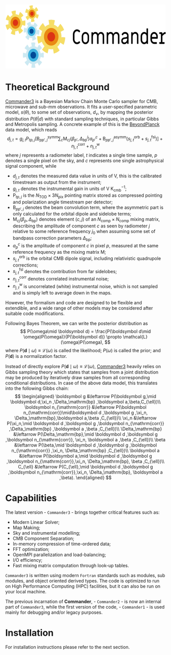 <a name="top"></a>
<p align="center">
    <img src="_media/commander3-logo.png" height="200">
</p>

# 

# Theoretical Background

[Commander3](https://github.com/Cosmoglobe/Commander) is a Bayesian Markov Chain Monte Carlo sampler for CMB, microwave and sub-mm observations. It fits a user-specified parametric model, $s(\theta)$, to some set of observations, $d_\nu$, by mapping the posterior distribution $P(\theta|d)$ with standard sampling techniques, in particular Gibbs and Metropolis sampling. A concrete example of this is the [BeyondPlanck](https://beyondplanck.science) data model, which reads
$$
d_{j,t} = g_{j,t}\mathsf P_{tp,j}\left[ \mathsf B^{\mathrm{symm}}_{pp',j}\sum_{c} \mathsf M_{cj}(\beta_{p'}, \Delta_\mathrm{bp}^{j})a^c_{p'} + \mathsf B^{\mathrm{asymm}}_{pp',j}\left(s^{\mathrm{orb}}_{j,t} + s^{\mathrm{fsl}}_{j,t}\right)\right] + n^{\mathrm{corr}}_{j,t} + n^{\mathrm{w}}_{j,t}
$$
where $j$ represents a radiometer label, $t$ indicates a single time sample, $p$ denotes a single pixel on the sky, and $c$ represents one single astrophysical signal component, while

- $d_{j,t}$ denotes the measured data value in units of V, this is the calibrated timestream as output from the instrument;
- $g_{j,t}$ denotes the instrumental gain in units of V K$_{\mathrm{cmb}}^{-1}$;
- $\mathsf P_{tp,j}$ is the $N_{\mathrm{TOD}}\times 3N_{\mathrm{pix}}$ pointing matrix stored as compressed pointing and polarization angle timestream per detector;
- $\mathsf B_{pp',j}$ denotes the beam convolution term, where the asymmetric part is only calculated for the orbital dipole and sidelobe terms;
- $\mathsf M_{cj}(\beta_{p}, \Delta_\mathrm{bp})$ denotes element $(c,j)$ of an $N_{\mathrm{comp}}\times N_{\mathrm{comp}}$ mixing matrix, describing the amplitude of component $c$ as seen by radiometer $j$ relative to some reference frequency $j_0$ when assuming some set of bandpass correction parameters $\Delta_\mathrm{bp}$;
- $a^c_{p}$ is the amplitude of component $c$ in pixel $p$, measured at the same reference frequency as the mixing matrix $\mathsf M$;
- $s^{\mathrm{orb}}_{j,t}$ is the orbital CMB dipole signal, including relativistic quadrupole corrections;
- $s^{\mathrm{fsl}}_{j,t}$ denotes the contribution from far sidelobes;
- $n^{\mathrm{corr}}_{j,t}$ denotes correlated instrumental noise;
- $n^{\mathrm{w}}_{j,t}$ is uncorrelated (white) instrumental noise, which is not sampled and is simply left to average down in the maps.

However, the formalism and code are designed to be flexible and extendible, and a wide range of other models may be considered after suitable code modifications.

Following Bayes Theorem, we can write the posterior distribution as
$$
P(\omega\mid \boldsymbol d) = \frac{P(\boldsymbol d\mid \omega)P(\omega)}{P(\boldsymbol d)} \propto \mathcal{L}(\omega)P(\omega),
$$
where $P(\boldsymbol d\mid \omega)\equiv\mathcal{L}(\omega)$ is called the likelihood; $P(\omega)$ is called the prior; and $P(\boldsymbol d)$ is a normalization factor.

Instead of directly explore $P(\boldsymbol d\mid \omega)\equiv\mathcal{L}(\omega)$, [Commander3](https://github.com/Cosmoglobe/Commander) heavily relies on Gibbs sampling theory which states that samples from a joint distribution may be produced by iteratively draw samples from all corresponding conditional distributions. In case of the above data model, this translates into the following Gibbs chain: 
$$
\begin{aligned}
\boldsymbol g &\leftarrow P(\boldsymbol g,\mid \boldsymbol d,\xi_n ,\Delta_\mathrm{bp} ,\boldsymbol a,\beta,C_{\ell})\\
\boldsymbol n_{\mathrm{corr}} &\leftarrow P(\boldsymbol n_{\mathrm{corr}}\mid\boldsymbol d ,\boldsymbol g ,\xi_n, \Delta_\mathrm{bp},\boldsymbol a,\beta ,C_{\ell})\\
\xi_n &\leftarrow P(\xi_n,\mid \boldsymbol d ,\boldsymbol g ,\boldsymbol n_{\mathrm{corr}} ,\Delta_\mathrm{bp} ,\boldsymbol a ,\beta ,C_{\ell})\\
\Delta_\mathrm{bp} &\leftarrow P(\Delta_\mathrm{bp},\mid \boldsymbol d ,\boldsymbol g ,\boldsymbol n_{\mathrm{corr}}, \xi_n, \boldsymbol a ,\beta ,C_{\ell})\\
\beta &\leftarrow P(\beta,\mid \boldsymbol d ,\boldsymbol g ,\boldsymbol n_{\mathrm{corr}} ,\xi_n, \Delta_\mathrm{bp} ,C_{\ell})\\
\boldsymbol a &\leftarrow P(\boldsymbol a,\mid \boldsymbol d ,\boldsymbol g ,\boldsymbol n_{\mathrm{corr}},\xi_n, \Delta_\mathrm{bp}, \beta ,C_{\ell})\\
C_{\ell} &\leftarrow P(C_{\ell},\mid \boldsymbol d ,\boldsymbol g ,\boldsymbol n_{\mathrm{corr}},\xi_n,
\Delta_\mathrm{bp}, \boldsymbol a ,\beta).
\end{aligned}
$$

# Capabilities

The latest version - `Commander3` - brings together critical features such as:

- Modern Linear Solver;
- Map Making;
- Sky and instrumental modelling;
- CMB Component Separation;
- In-memory compression of time-ordered data; 
- FFT optimization; 
- OpenMPI parallelization and load-balancing; 
- I/O efficiency;
- Fast mixing matrix computation through look-up tables.

`Commander3` is written using modern `Fortran` standards such as modules, sub modules, and object oriented derived types. The code is optimized to run on High Performance Computing (HPC) facilities, but it can also be run on your local machine.

The previous incarnation of **Commander**, - `Commander2` - is now an internal part of `Commander3`, while the first version of the code, - `Commander1` - is used mainly for debugging and/or legacy purposes.

# Installation

For installation instructions please refer to the next section.
